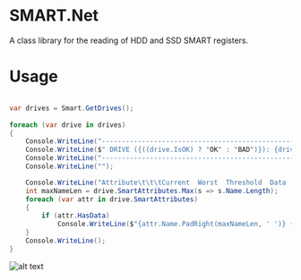 # SMART.Net
A class library for the reading of HDD and SSD SMART registers.

# Usage
```cs

var drives = Smart.GetDrives();
                
foreach (var drive in drives)
{
    Console.WriteLine("-----------------------------------------------------");
    Console.WriteLine($" DRIVE ({((drive.IsOK) ? "OK" : "BAD")}): {drive.Serial} - {drive.Model} - {drive.Type}");
    Console.WriteLine("-----------------------------------------------------");
    Console.WriteLine("");

    Console.WriteLine("Attribute\t\t\tCurrent  Worst  Threshold  Data  Status");
    int maxNameLen = drive.SmartAttributes.Max(s => s.Name.Length);
    foreach (var attr in drive.SmartAttributes)
    {
        if (attr.HasData)
            Console.WriteLine($"{attr.Name.PadRight(maxNameLen, ' ')} {attr.Current}\t {attr.Worst}\t {attr.Threshold}\t {attr.Data.ToString().PadRight(9, ' ')} {((attr.IsOK) ? "OK" : "BAD")}");
    }
    Console.WriteLine();
}                
```


![alt text](https://raw.githubusercontent.com/krugertech/SMART.Net/master/Exhibit.A.png)
